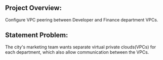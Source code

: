 ## Project Overview:

Configure VPC peering between Developer and Finance department VPCs.

## Statement Problem:

The city's marketing team wants separate virtual private clouds(VPCs) for each department, which also allow communication between the VPCs.
